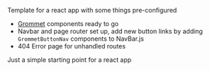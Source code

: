Template for a react app with some things pre-configured

* [Grommet](https://v2.grommet.io/) components ready to go
* Navbar and page router set up, add new button links by adding `GrommetButtonNav` components to NavBar.js
* 404 Error page for unhandled routes

Just a simple starting point for a react app

